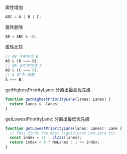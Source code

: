 属性增加

```js
ABC = A | B | C;
```

属性删除

```js
AB = ABC & ~C;
```

属性比较

```js
// AB 当中包含 B
AB & (B === B);
// AB 当中不包含 C
AB & (C === 0);
// A 和 B 相等
A === B;
```

getHighestPriorityLane: 分离出最高优先级

```js
function getHighestPriorityLane(lanes: Lanes) {
  return lanes & -lanes;
}
```

getLowestPriorityLane: 分离出最低优先级

```js
function getLowestPriorityLane(lanes: Lanes): Lane {
  // This finds the most significant non-zero bit.
  const index = 31 - clz32(lanes);
  return index < 0 ? NoLanes : 1 << index;
}
```
